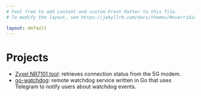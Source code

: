 ```yaml
---
# Feel free to add content and custom Front Matter to this file.
# To modify the layout, see https://jekyllrb.com/docs/themes/#overriding-theme-defaults

layout: default
---
```


# Projects

* [Zyxel NR7101 tool](https://github.com/pkorpine/nr7101): retrieves connection status from the 5G modem.
* [go-watchdog](https://github.com/pkorpine/go-watchdog): remote watchdog service written in Go that uses Telegram to notify users about watchdog events.

